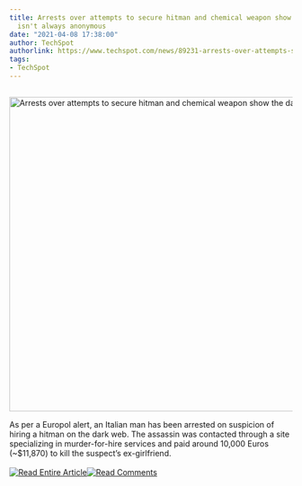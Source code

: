 ```yaml
---
title: Arrests over attempts to secure hitman and chemical weapon show the dark web
  isn't always anonymous
date: "2021-04-08 17:38:00"
author: TechSpot
authorlink: https://www.techspot.com/news/89231-arrests-over-attempts-secure-hitman-chemical-weapon-show.html
tags:
- TechSpot
---
```

<a href="https://www.techspot.com/news/89231-arrests-over-attempts-secure-hitman-chemical-weapon-show.html" target="_blank"><img src="https://static.techspot.com/images2/news/ts3_thumbs/2021/04/2021-04-08-ts3_thumbs-3e1.jpg" width="800" height="560" style="padding: 15px 0" title="Arrests over attempts to secure hitman and chemical weapon show the dark web isn't always anonymous" /></a><br />As per a Europol alert, an Italian man has been arrested on suspicion of hiring a hitman on the dark web. The assassin was contacted through a site specializing in murder-for-hire services and paid around 10,000 Euros (~$11,870) to kill the suspect’s ex-girlfriend.<br /><br /><a href="https://www.techspot.com/news/89231-arrests-over-attempts-secure-hitman-chemical-weapon-show.html"><img src="https://static.techspot.com/images/rss/rss_buttons_01.png" border="0" alt="Read Entire Article" /></a><a href="https://www.techspot.com/news/89231-arrests-over-attempts-secure-hitman-chemical-weapon-show.html#comments"><img src="https://static.techspot.com/images/rss/rss_buttons_02.png" border="0" alt="Read Comments" /></a><br /><br />